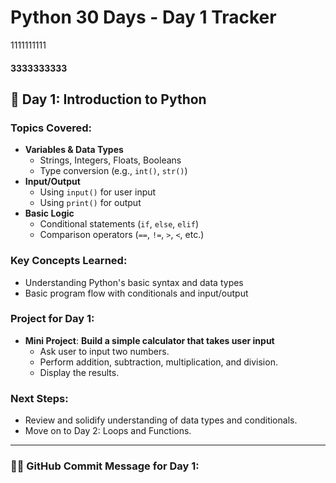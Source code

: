 # Python 30 Days - Day 1 Tracker
1111111111
#### 3333333333
## 🚀 Day 1: Introduction to Python

### Topics Covered:
- **Variables & Data Types**
  - Strings, Integers, Floats, Booleans
  - Type conversion (e.g., `int()`, `str()`)
- **Input/Output**
  - Using `input()` for user input
  - Using `print()` for output
- **Basic Logic**
  - Conditional statements (`if`, `else`, `elif`)
  - Comparison operators (`==`, `!=`, `>`, `<`, etc.)

### Key Concepts Learned:
- Understanding Python's basic syntax and data types
- Basic program flow with conditionals and input/output

### Project for Day 1:
- **Mini Project**: **Build a simple calculator that takes user input**
    - Ask user to input two numbers.
    - Perform addition, subtraction, multiplication, and division.
    - Display the results.

### Next Steps:
- Review and solidify understanding of data types and conditionals.
- Move on to Day 2: Loops and Functions.

---

### 🧑‍💻 GitHub Commit Message for Day 1:
